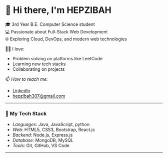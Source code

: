 # 👋 Hi there, I'm HEPZIBAH 

🎓 3rd Year B.E. Computer Science student  
💻 Passionate about Full-Stack Web Development  
🌐 Exploring Cloud, DevOps, and modern web technologies  

👩‍💻 I love:
- Problem solving on platforms like LeetCode
- Learning new tech stacks
- Collaborating on projects

📫 *How to reach me:*
- [LinkedIn](https://www.linkedin.com/in/hepzibah-e-99b05832b?utm_source=share&utm_campaign=share_via&utm_content=profile&utm_medium=android_app)
- [hepzibah307@gmail.com](mailto:hepzibah307@gmail.com)
---

### 🚀 My Tech Stack

- *Languages:* Java, JavaScript, python
- *Web:* HTML5, CSS3, Bootstrap, React.js
- *Backend:* Node.js, Express.js
- *Database:* MongoDB, MySQL
- *Tools:* Git, GitHub, VS Code 

---
